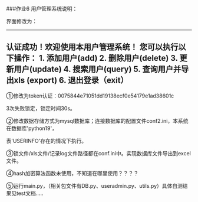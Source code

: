 ﻿###作业6 用户管理系统说明：

界面修改为：

-----------------------------------
认证成功！欢迎使用本用户管理系统！
您可以执行以下操作：
    1. 添加用户(add)
    2. 删除用户(delete)
    3. 更新用户(update)
    4. 搜索用户(query)
    5. 查询用户并导出xls (export)
    6. 退出登录（exit）
-----------------------------------

①修改为token认证：0075844e71051dd19138ecf0e54179e1ad38601c
  
  3次失败锁定，锁定时间30s。

②修改数据存储方式为mysql数据库；连接数据库的配置文件conf2.ini，本系统在数据库'python19'，

表'USERINFO'存在的情况下执行。


③锁文件/xls文件/记录log文件路径都在conf.ini中。实现数据库文件导出到excel文件。


④hash加密算法函数未使用，不知道在哪里使用？？？？


⑤运行main.py，（相关包文件有DB.py、useradmin.py、utils.py）具体自测结果见test文档.....


